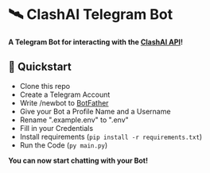 # 🛰️ ClashAI Telegram Bot
**A Telegram Bot for interacting with the [ClashAI API](https://discord.gg/ESfE6uRZsV)!**

## 🚀 Quickstart
- Clone this repo
- Create a Telegram Account
- Write /newbot to [BotFather](https://t.me/BotFather)
- Give your Bot a Profile Name and a Username
- Rename ".example.env" to ".env"
- Fill in your Credentials
- Install requirements (`pip install -r requirements.txt`)
- Run the Code (`py main.py`)

**You can now start chatting with your Bot!**
